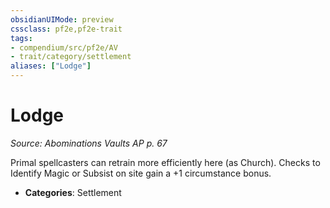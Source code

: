 ```yaml
---
obsidianUIMode: preview
cssclass: pf2e,pf2e-trait
tags:
- compendium/src/pf2e/AV
- trait/category/settlement
aliases: ["Lodge"]
---
```

# Lodge  
*Source: Abominations Vaults AP p. 67*  

Primal spellcasters can retrain more efficiently here (as Church). Checks to Identify Magic or Subsist on site gain a +1 circumstance bonus.

- **Categories**: Settlement